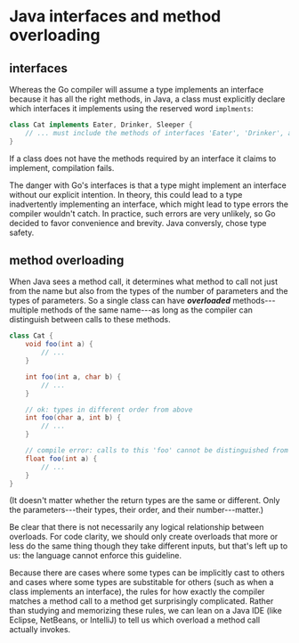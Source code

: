 
# Java interfaces and method overloading

## interfaces

Whereas the Go compiler will assume a type implements an interface because it has all the right methods, in Java, a class must explicitly declare which interfaces it implements using the reserved word `implments`:

```java
class Cat implements Eater, Drinker, Sleeper {
    // ... must include the methods of interfaces 'Eater', 'Drinker', and 'Sleeper'
}
```

If a class does not have the methods required by an interface it claims to implement, compilation fails.

The danger with Go's interfaces is that a type might implement an interface without our explicit intention. In theory, this could lead to a type inadvertently implementing an interface, which might lead to type errors the compiler wouldn't catch. In practice, such errors are very unlikely, so Go decided to favor convenience and brevity. Java conversly, chose type safety.

## method overloading

When Java sees a method call, it determines what method to call not just from the name but also from the types of the number of parameters and the types of parameters. So a single class can have ***overloaded*** methods---multiple methods of the same name---as long as the compiler can distinguish between calls to these methods. 

```java
class Cat {
    void foo(int a) {
        // ...
    }

    int foo(int a, char b) {
        // ...
    }

    // ok: types in different order from above
    int foo(char a, int b) {
        // ...
    }

    // compile error: calls to this 'foo' cannot be distinguished from calls to the first 'foo'
    float foo(int a) {
        // ...
    }
}
```

(It doesn't matter whether the return types are the same or different. Only the parameters---their types, their order, and their number---matter.)

Be clear that there is not necessarily any logical relationship between overloads. For code clarity, we should only create overloads that more or less do the same thing though they take different inputs, but that's left up to us: the language cannot enforce this guideline.

Because there are cases where some types can be implicitly cast to others and cases where some types are substitable for others (such as when a class implements an interface), the rules for how exactly the compiler matches a method call to a method get surprisingly complicated. Rather than studying and memorizing these rules, we can lean on a Java IDE (like Eclipse, NetBeans, or IntelliJ) to tell us which overload a method call actually invokes.